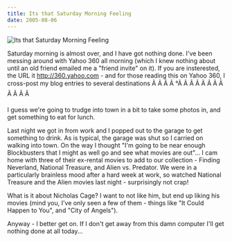 ```yaml
---
title: Its that Saturday Morning Feeling
date: 2005-08-06
---
```


![Its that Saturday Morning Feeling](https://source.unsplash.com/jpkvklXwt98/1600x900)

Saturday morning is almost over, and I have got nothing done. I've been messing around with Yahoo 360 all morning (which I knew nothing about until an old friend emailed me a "friend invite" on it). If you are insterested, the URL it http://360.yahoo.com - and for those reading this on Yahoo 360, I cross-post my blog entries to several destinations Ã Ã Ã Ã °Ã Ã Ã Ã Ã Ã Ã Ã Ã Ã Ã Ã 

I guess we're going to trudge into town in a bit to take some photos in, and get something to eat for lunch.

Last night we got in from work and I popped out to the garage to get something to drink. As is typical, the garage was shut so I carried on walking into town. On the way I thought "I'm going to be near enough Blockbusters that I might as well go and see what movies are out"... I cam home with three of their ex-rental movies to add to our collection - Finding Neverland, National Treasure, and Alien vs. Predator. We were in a particularly brainless mood after a hard week at work, so watched National Treasure and the Alien movies last night - surprisingly not crap!

What is it about Nicholas Cage? I want to not like him, but end up liking his movies (mind you, I've only seen a few of them - things like "It Could Happen to You", and "City of Angels").

Anyway - I better get on. If I don't get away from this damn computer I'll get nothing done at all today...